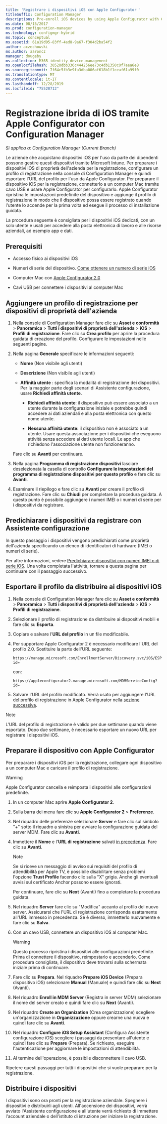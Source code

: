 ```yaml
---
title: 'Registrare i dispositivi iOS con Apple Configurator '
titleSuffix: Configuration Manager
descriptions: Pre-enroll iOS devices by using Apple Configurator with Configuration Manager.
ms.date: 08/15/2017
ms.prod: configuration-manager
ms.technology: configmgr-hybrid
ms.topic: conceptual
ms.assetid: 61a19d95-83ff-4ad8-9a67-f304d2ba54f2
author: aczechowski
ms.author: aaroncz
manager: dougeby
ms.collection: M365-identity-device-management
ms.openlocfilehash: 30520dbb336c444256ee73c4db1350c0f7aea6e8
ms.sourcegitcommit: 7f64c5fb3e9fa3dba006af618b1f1ceaf61a99f0
ms.translationtype: MT
ms.contentlocale: it-IT
ms.lasthandoff: 12/28/2019
ms.locfileid: "75520712"
---
```

# <a name="ios-hybrid-enrollment-using-apple-configurator-with-configuration-manager"></a>Registrazione ibrida di iOS tramite Apple Configurator con Configuration Manager

*Si applica a: Configuration Manager (Current Branch)*

Le aziende che acquistano dispositivi iOS per l'uso da parte dei dipendenti possono gestire questi dispositivi tramite Microsoft Intune. Per preparare i dispositivi iOS di proprietà dell'azienda per la registrazione, configurare un profilo di registrazione nella console di Configuration Manager e quindi esportare l'URL del profilo per l'uso da Apple Configurator. Per preparare il dispositivo iOS per la registrazione, connetterlo a un computer Mac tramite cavo USB e usare Apple Configurator per configurarlo. Apple Configurator ripristina le impostazioni predefinite del dispositivo e aggiunge il profilo di registrazione in modo che il dispositivo possa essere registrato quando l'utente lo accende per la prima volta ed esegue il processo di installazione guidata.

La procedura seguente è consigliata per i dispositivi iOS dedicati, con un solo utente e usati per accedere alla posta elettronica di lavoro e alle risorse aziendali, ad esempio app e dati.  

## <a name="prerequisites"></a>Prerequisiti  

-   Accesso fisico ai dispositivi iOS  

-   Numeri di serie del dispositivo. [Come ottenere un numero di serie iOS](https://support.apple.com/en-us/HT204308)  

-   Computer Mac con [Apple Configurator 2.0](https://go.microsoft.com/fwlink/?LinkId=518017)  

-   Cavi USB per connettere i dispositivi al computer Mac  

## <a name="add-a-corporate-owned-device-enrollment-profile"></a>Aggiungere un profilo di registrazione per dispositivi di proprietà dell'azienda

1.  Nella console di Configuration Manager fare clic su **Asset e conformità** > **Panoramica** > **Tutti i dispositivi di proprietà dell'azienda** > **iOS** > **Profili di registrazione**. Fare clic su **Crea profilo** per aprire la procedura guidata di creazione del profilo. Configurare le impostazioni nelle seguenti pagine.  

2.  Nella pagina **Generale** specificare le informazioni seguenti:  

    -   **Nome** (Non visibile agli utenti)  

    -   **Descrizione** (Non visibile agli utenti)  

    -   **Affinità utente** : specifica la modalità di registrazione dei dispositivi. Per la maggior parte degli scenari di Assistente configurazione, usare **Richiedi affinità utente**.  

        -   **Richiedi affinità utente**: il dispositivo può essere associato a un utente durante la configurazione iniziale e potrebbe quindi accedere ai dati aziendali e alla posta elettronica con questo nome utente.  

        -   **Nessuna affinità utente**: il dispositivo non è associato a un utente. Usare questa associazione per i dispositivi che eseguono attività senza accedere ai dati utente locali. Le app che richiedono l'associazione utente non funzioneranno.

    Fare clic su **Avanti** per continuare.  

3.  Nella pagina **Programma di registrazione dispositivi** lasciare deselezionata la casella di controllo **Configurare le impostazioni del programma di registrazione dispositivi per questo profilo** e fare clic su **Avanti**.  

4.  Esaminare il riepilogo e fare clic su **Avanti** per creare il profilo di registrazione. Fare clic su **Chiudi** per completare la procedura guidata. A questo punto è possibile aggiungere i numeri IMEI o i numeri di serie per i dispositivi da registrare.  

## <a name="predeclare-devices-to-enroll-with-setup-assistant"></a>Predichiarare i dispositivi da registrare con Assistente configurazione

In questo passaggio i dispositivi vengono predichiarati come proprietà dell'azienda specificando un elenco di identificatori di hardware (IMEI o numeri di serie).

Per altre informazioni, vedere [Predichiarare dispositivi con numeri IMEI o di serie iOS](predeclare-devices-with-hardware-id.md). Una volta completata l'attività, tornare a questa pagina per continuare con il passaggio successivo.

## <a name="export-the-profile-to-deploy-to-ios-devices"></a>Esportare il profilo da distribuire ai dispositivi iOS

1.  Nella console di Configuration Manager fare clic su **Asset e conformità** > **Panoramica** > **Tutti i dispositivi di proprietà dell'azienda** > **iOS** > **Profili di registrazione**.

2.  Selezionare il profilo di registrazione da distribuire ai dispositivi mobili e fare clic su **Esporta**.

3.  Copiare e salvare l'**URL del profilo** in un file modificabile.   

4.  Per supportare Apple Configurator 2 è necessario modificare l'URL del profilo 2.0. Sostituire la parte dell'URL seguente:  

    ```  
    https://manage.microsoft.com/EnrollmentServer/Discovery.svc/iOS/ESProxy?id=  

    ```  

     con:  

    ```  
    https://appleconfigurator2.manage.microsoft.com/MDMServiceConfig?id=  

    ```

5.  Salvare l'URL del profilo modificato. Verrà usato per aggiungere l'URL del profilo di registrazione in Apple Configurator nella [sezione successiva](#prepare-the-device-with-apple-configurator).  

> [!NOTE]
> L'URL del profilo di registrazione è valido per due settimane quando viene esportato. Dopo due settimane, è necessario esportare un nuovo URL per registrare i dispositivi iOS.

## <a name="prepare-the-device-with-apple-configurator"></a>Preparare il dispositivo con Apple Configurator

Per preparare i dispositivi iOS per la registrazione, collegare ogni dispositivo a un computer Mac e caricare il profilo di registrazione.  

> [!WARNING]  
>  Apple Configurator cancella e reimposta i dispositivi alle configurazioni predefinite.  

1. In un computer Mac aprire **Apple Configurator 2**.  

2. Sulla barra dei menu fare clic su **Apple Configurator 2** > **Preferenze**.  

3. Nel riquadro delle preferenze selezionare **Server** e fare clic sul simbolo "+" sotto il riquadro a sinistra per avviare la configurazione guidata del server MDM. Fare clic su **Avanti**.  

4. Immettere il **Nome** e l'**URL di registrazione** salvati [in precedenza](#export-the-profile-to-deploy-to-ios-devices). Fare clic su **Avanti**.  

   > [!NOTE]
   > Se si riceve un messaggio di avviso sui requisiti del profilo di attendibilità per Apple TV, è possibile disabilitare senza problemi l'opzione **Trust Profile** facendo clic sulla "X" grigia. Anche gli eventuali avvisi sul certificato Anchor possono essere ignorati.

   Per continuare, fare clic su **Next**  (Avanti) fino a completare la procedura guidata.  

5. Nel riquadro **Server** fare clic su "Modifica" accanto al profilo del nuovo server. Assicurarsi che l'URL di registrazione corrisponda esattamente all'URL immesso in precedenza. Se è diverso, immetterlo nuovamente e fare clic su **Salva**.  

6. Con un cavo USB, connettere un dispositivo iOS al computer Mac.  

   > [!WARNING]  
   >  Questo processo ripristina i dispositivi alle configurazioni predefinite. Prima di connettere il dispositivo, reimpostarlo e accenderlo. Come procedura consigliata, il dispositivo deve trovarsi sulla schermata iniziale prima di continuare.  

7. Fare clic su **Prepara**. Nel riquadro **Prepare iOS Device** (Prepara dispositivo iOS) selezionare **Manual** (Manuale) e quindi fare clic su **Next** (Avanti).  

8. Nel riquadro **Enroll in MDM Server** (Registra in server MDM) selezionare il nome del server creato e quindi fare clic su **Next** (Avanti).  

9. Nel riquadro **Create an Organization** (Crea organizzazione) scegliere un'organizzazione in **Organizzazione** oppure crearne una nuova e quindi fare clic su **Avanti**.  

10. Nel riquadro **Configure iOS Setup Assistant** (Configura Assistente configurazione iOS) scegliere i passaggi da presentare all'utente e quindi fare clic su **Prepare** (Prepara). Se richiesto, eseguire l'autenticazione per aggiornare le impostazioni di attendibilità.  

11. Al termine dell'operazione, è possibile disconnettere il cavo USB.  

Ripetere questi passaggi per tutti i dispositivi che si vuole preparare per la registrazione.

## <a name="distribute-devices"></a>Distribuire i dispositivi

I dispositivi sono ora pronti per la registrazione aziendale. Spegnere i dispositivi e distribuirli agli utenti. All'accensione dei dispositivi, verrà avviato l'Assistente configurazione e all'utente verrà richiesto di immettere l'account aziendale o dell'istituto di istruzione per iniziare la registrazione.
